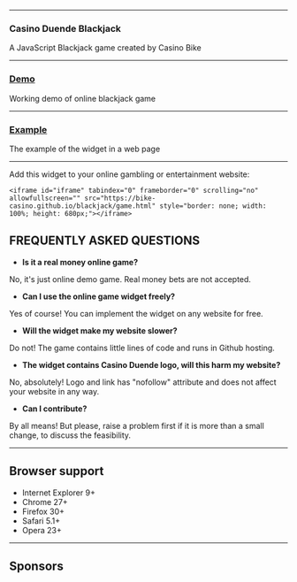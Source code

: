----

### Casino Duende Blackjack


A JavaScript Blackjack game created by Casino Bike

-----

### [Demo](https://bike-casino.github.io/blackjack/game.html)

Working demo of online blackjack game

-----

### [Example](https://casinobike.com/blackjack/)

The example of the widget in a web page 

-----

Add this widget to your online gambling or entertainment website:

```
<iframe id="iframe" tabindex="0" frameborder="0" scrolling="no" allowfullscreen="" src="https://bike-casino.github.io/blackjack/game.html" style="border: none; width: 100%; height: 680px;"></iframe>
```

## FREQUENTLY ASKED QUESTIONS

- **Is it a real money online game?**

No, it's just online demo game. Real money bets are not accepted.


- **Can I use the online game widget freely?**

Yes of course! You can implement the widget on any website for free.

- **Will the widget make my website slower?**

Do not! The game contains little lines of code and runs in Github hosting.

- **The widget contains Casino Duende logo, will this harm my website?**

No, absolutely! Logo and link has "nofollow" attribute and does not affect your website in any way.

- **Can I contribute?**

By all means! But please, raise a problem first if it is more than a small change, to discuss the feasibility.

-----

## Browser support

- Internet Explorer 9+
- Chrome 27+
- Firefox 30+
- Safari 5.1+
- Opera 23+

-----

## Sponsors

